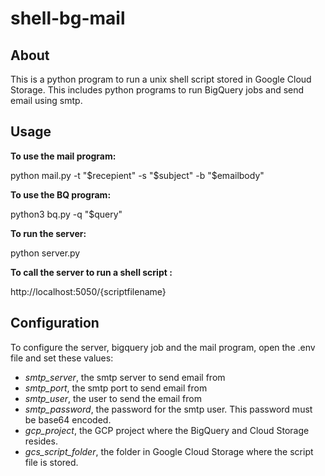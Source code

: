# shell-bg-mail

## About

This is a python program to run a unix shell script stored in Google Cloud Storage. This includes python programs to run BigQuery jobs and send email using smtp. 

## Usage

**To use the mail program:**

python mail.py -t "$recepient" -s "$subject" -b "$emailbody"

**To use the BQ program:**

python3 bq.py -q "$query"

**To run the server:**

python server.py

**To call the server to run a shell script :**

http://localhost:5050/{scriptfilename}

## Configuration

To configure the server, bigquery job and the mail program, open the .env file and set these values:

*   _smtp\_server_, the smtp server to send email from
*   _smtp\_port_, the smtp port to send email from
*   _smtp\_user_, the user to send the email from
*   _smtp\_password_, the password for the smtp user. This password must be base64 encoded.
*   _gcp\_project_, the GCP project where the BigQuery and Cloud Storage resides.
*   _gcs\_script\_folder_, the folder in Google Cloud Storage where the script file is stored.
